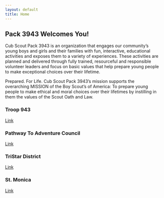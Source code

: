 ```yaml
---
layout: default
title: Home
---
```


## Pack 3943 Welcomes You!

Cub Scout Pack 3943 is an organization that engages our community’s young boys and girls and their families with fun, interactive, educational activities and exposes them to a variety of experiences. These activities are planned and delivered through fully trained, resourceful and responsible volunteer leaders and focus on basic values that help prepare young people to make exceptional choices over their lifetime.

Prepared. For Life.
Cub Scout Pack 3943’s mission supports the overarching MISSION of the Boy Scout’s of America: To prepare young people to make ethical and moral choices over their lifetimes by instilling in them the values of the Scout Oath and Law.
<style>
.linkbutton {
  display: inline-block;
  padding: 10px; margin: 5px;
  color: #fff; background: #8a110b;
  text-decoration: none;
}
<button><a class="linkbutton" href="https://my.scouting.org/online-registration/3a5b47f3-0868-4146-914f-f8d36bc34fb9/applicant-type" target="_blank" rel="noopener noreferrer">Join Now!</a></button></style>

### Troop 943
[Link](http://www.bsatroop943.net/)

### Pathway To Adventure Council
[Link](https://pathwaytoadventure.org/)

### TriStar District 
[Link](https://pathwaytoadventure.org/districts/tristar/)

### St. Monica 
[Link](https://stmonica.us/)
